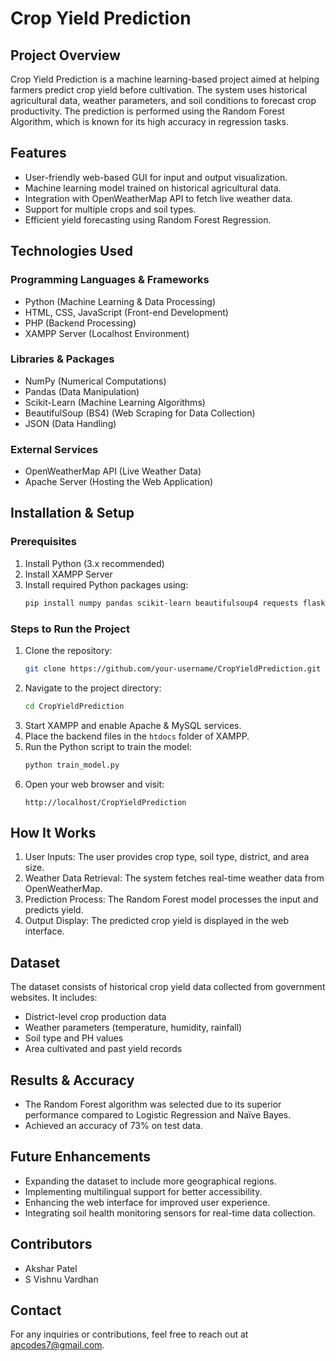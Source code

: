 # Crop Yield Prediction

## Project Overview
Crop Yield Prediction is a machine learning-based project aimed at helping farmers predict crop yield before cultivation. The system uses historical agricultural data, weather parameters, and soil conditions to forecast crop productivity. The prediction is performed using the Random Forest Algorithm, which is known for its high accuracy in regression tasks.

## Features
- User-friendly web-based GUI for input and output visualization.
- Machine learning model trained on historical agricultural data.
- Integration with OpenWeatherMap API to fetch live weather data.
- Support for multiple crops and soil types.
- Efficient yield forecasting using Random Forest Regression.

## Technologies Used
### Programming Languages & Frameworks
- Python (Machine Learning & Data Processing)
- HTML, CSS, JavaScript (Front-end Development)
- PHP (Backend Processing)
- XAMPP Server (Localhost Environment)

### Libraries & Packages
- NumPy (Numerical Computations)
- Pandas (Data Manipulation)
- Scikit-Learn (Machine Learning Algorithms)
- BeautifulSoup (BS4) (Web Scraping for Data Collection)
- JSON (Data Handling)

### External Services
- OpenWeatherMap API (Live Weather Data)
- Apache Server (Hosting the Web Application)

## Installation & Setup
### Prerequisites
1. Install Python (3.x recommended)
2. Install XAMPP Server
3. Install required Python packages using:
   ```sh
   pip install numpy pandas scikit-learn beautifulsoup4 requests flask
   ```

### Steps to Run the Project
1. Clone the repository:
   ```sh
   git clone https://github.com/your-username/CropYieldPrediction.git
   ```
2. Navigate to the project directory:
   ```sh
   cd CropYieldPrediction
   ```
3. Start XAMPP and enable Apache & MySQL services.
4. Place the backend files in the `htdocs` folder of XAMPP.
5. Run the Python script to train the model:
   ```sh
   python train_model.py
   ```
6. Open your web browser and visit:
   ```
   http://localhost/CropYieldPrediction
   ```

## How It Works
1. User Inputs: The user provides crop type, soil type, district, and area size.
2. Weather Data Retrieval: The system fetches real-time weather data from OpenWeatherMap.
3. Prediction Process: The Random Forest model processes the input and predicts yield.
4. Output Display: The predicted crop yield is displayed in the web interface.

## Dataset
The dataset consists of historical crop yield data collected from government websites. It includes:
- District-level crop production data
- Weather parameters (temperature, humidity, rainfall)
- Soil type and PH values
- Area cultivated and past yield records

## Results & Accuracy
- The Random Forest algorithm was selected due to its superior performance compared to Logistic Regression and Naïve Bayes.
- Achieved an accuracy of 73% on test data.

## Future Enhancements
- Expanding the dataset to include more geographical regions.
- Implementing multilingual support for better accessibility.
- Enhancing the web interface for improved user experience.
- Integrating soil health monitoring sensors for real-time data collection.

## Contributors
- Akshar Patel
- S Vishnu Vardhan

## Contact
For any inquiries or contributions, feel free to reach out at apcodes7@gmail.com.
